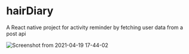 # hairDiary

A React native project for activity reminder by fetching user data from a post api

![Screenshot from 2021-04-19 17-44-02](https://user-images.githubusercontent.com/50707709/115234921-35093080-a137-11eb-8a98-aa44f802f02f.png)

